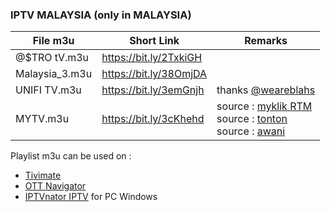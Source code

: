 ### IPTV MALAYSIA (only in MALAYSIA)
File m3u | Short Link | Remarks
------------ | ------------- | -------------
@$TRO tV.m3u | https://bit.ly/2TxkiGH
Malaysia_3.m3u | https://bit.ly/38OmjDA
UNIFI TV.m3u | https://bit.ly/3emGnjh | thanks [@weareblahs](https://github.com/weareblahs/unifi-tv)
MYTV.m3u | https://bit.ly/3cKhehd | source : [myklik RTM](https://rtmklik.rtm.gov.my/) </br> source : [tonton](https://www.tonton.com.my/)</br> source : [awani](https://www.astroawani.com/video-terkini)

Playlist m3u can be used on :
* [Tivimate](https://play.google.com/store/apps/details?id=ar.tvplayer.tv)
* [OTT Navigator](https://ott-nav.com/)
* [IPTVnator IPTV](https://github.com/4gray/iptvnator#readme) for PC Windows

